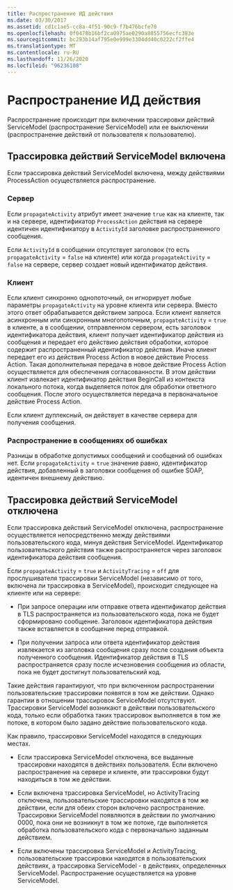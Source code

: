 ```yaml
---
title: Распространение ИД действия
ms.date: 03/30/2017
ms.assetid: cd1c1ae5-cc8a-4f51-90c9-f7b476bcfe70
ms.openlocfilehash: 0f0478b16bf2ca0975ae0290a8855756ecfc383e
ms.sourcegitcommit: bc293b14af795e0e999e3304dd40c0222cf2ffe4
ms.translationtype: MT
ms.contentlocale: ru-RU
ms.lasthandoff: 11/26/2020
ms.locfileid: "96236108"
---
```

# <a name="activity-id-propagation"></a>Распространение ИД действия

Распространение происходит при включении трассировки действий ServiceModel (распространение ServiceModel) или ее выключении (распространение действий от пользователя к пользователю).  
  
## <a name="servicemodel-activity-tracing-is-enabled"></a>Трассировка действий ServiceModel включена  

 Если трассировка действий ServiceModel включена, между действиями ProcessAction осуществляется распространение.  
  
### <a name="server"></a>Сервер  

 Если `propagateActivity` атрибут имеет значение `true` как на клиенте, так и на сервере, идентификатор `ProcessAction` действия на сервере идентичен идентификатору в `ActivityId` заголовке распространенного сообщения.  
  
 Если `ActivityId` в сообщении отсутствует заголовок (то есть `propagateActivity` = `false` на клиенте) или когда `propagateActivity` = `false` на сервере, сервер создает новый идентификатор действия.  
  
### <a name="client"></a>Клиент  

 Если клиент синхронно однопоточный, он игнорирует любые параметры `propagateActivity` на уровне клиента или сервера. Вместо этого ответ обрабатывается действием запроса. Если клиент является асинхронным или синхронным многопоточным, `propagateActivity` = `true` в клиенте, а в сообщении, отправленном сервером, есть заголовок идентификатора действия, клиент получает идентификатор действия из сообщения и передает его действию действия обработки, которое содержит распространенный идентификатор действия. Иначе клиент передает его из действия Process Action в новое действие Process Action. Такая дополнительная передача в новое действие Process Action осуществляется для обеспечения согласованности. В этом действии клиент извлекает идентификатор действия BeginCall из контекста локального потока, когда выделяется поток для обработки ответного сообщения. После этого осуществляется передача в первоначальное действие Process Action.  
  
 Если клиент дуплексный, он действует в качестве сервера для получения сообщения.  
  
### <a name="propagation-in-fault-messages"></a>Распространение в сообщениях об ошибках  

 Разницы в обработке допустимых сообщений и сообщений об ошибках нет. Если `propagateActivity` = `true` значение равно, идентификатор действия, добавленный в заголовки сообщения об ошибке SOAP, идентичен внешнему действию.  
  
## <a name="servicemodel-activity-tracing-is-disabled"></a>Трассировка действий ServiceModel отключена  

 Если трассировка действий ServiceModel отключена, распространение осуществляется непосредственно между действиями пользовательского кода, минуя действия ServiceModel. Идентификатор пользовательского действия также распространяется через заголовок идентификатора действия сообщения.  
  
 Если `propagateActivity` = `true` и `ActivityTracing` = `off` для прослушивателя трассировки ServiceModel (независимо от того, включена ли трассировка в ServiceModel), происходит следующее на клиенте или на сервере:  
  
- При запросе операции или отправке ответа идентификатор действия в TLS распространяется из пользовательского кода, пока не будет сформировано сообщение. Заголовок идентификатора действия также вставляется в сообщение перед отправкой.  
  
- При получении запроса или ответа идентификатор действия извлекается из заголовка сообщения сразу после создания объекта полученного сообщения. Идентификатор действия в TLS распространяется сразу после исчезновения сообщения из области, пока не будет достигнут пользовательский код.  
  
 Такие действия гарантируют, что при включенном распространении пользовательские трассировки появятся в том же действии. Однако гарантии в отношении трассировок ServiceModel отсутствуют. Трассировки ServiceModel возникают в действии пользовательского кода, только если обработка таких трассировок выполняется в том же потоке, в котором было задано действие пользовательского кода.  
  
 Как правило, трассировки ServiceModel находятся в следующих местах.  
  
- Если трассировка ServiceModel отключена, все выданные трассировки находятся в действиях пользователя. Если включено распространение на сервере и клиенте, эти трассировки будут находиться в том же действии.  
  
- Если включена трассировка ServiceModel, но ActivityTracing отключена, пользовательские трассировки находятся в том же действии, если для обеих сторон включено распространение. Трассировки ServiceModel появляются в действии по умолчанию 0000, пока они не возникнут в том же потоке, где выполняется обработка пользовательского кода с первоначально заданным действием.  
  
- Если включены трассировка ServiceModel и ActivityTracing, пользовательские трассировки находятся в пользовательских действиях, а трассировка ServiceModel - в действиях, определенных ServiceModel. Распространение осуществляется на уровне ServiceModel.
